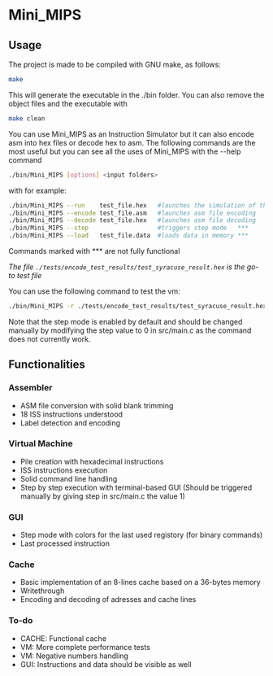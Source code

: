 # Mini_MIPS

## Usage

The project is made to be compiled with GNU make, as follows:

```bash
make
```

This will generate the executable in the ./bin folder. You can also remove the object files and the executable with

```bash
make clean
```

You can use Mini_MIPS as an Instruction Simulator but it can also encode asm into hex files or decode hex to asm.
The following commands are the most useful but you can see all the uses of Mini_MIPS with the --help command

```bash
./bin/Mini_MIPS [options] <input folders>
```

with for example:

```bash
./bin/Mini_MIPS --run    test_file.hex   #launches the simulation of the .hex file
./bin/Mini_MIPS --encode test_file.asm   #launches asm file encoding
./bin/Mini_MIPS --decode test_file.hex   #launches asm file decoding
./bin/Mini_MIPS --step 				     #triggers step mode   ***
./bin/Mini_MIPS --load   test_file.data  #loads data in memory ***
```

Commands marked with *** are not fully functional

*The file `./tests/encode_test_results/test_syracuse_result.hex` is the go-to test file*

You can use the following command to test the vm:

```bash
./bin/Mini_MIPS -r ./tests/encode_test_results/test_syracuse_result.hex
```

Note that the step mode is enabled by default and should be changed manually by modifying the step value to 0 in src/main.c as the command does not currently work.

## Functionalities

### Assembler
- ASM file conversion with solid blank trimming
- 18 ISS instructions understood
- Label detection and encoding

### Virtual Machine
- Pile creation with hexadecimal instructions
- ISS instructions execution
- Solid command line handling
- Step by step execution with terminal-based GUI (Should be triggered manually by giving step in src/main.c the value 1)

### GUI
- Step mode with colors for the last used registory (for binary commands)
- Last processed instruction

### Cache
- Basic implementation of an 8-lines cache based on a 36-bytes memory
- Writethrough
- Encoding and decoding of adresses and cache lines

### To-do

- CACHE: Functional cache
- VM:    More complete performance tests
- VM:    Negative numbers handling
- GUI:   Instructions and data should be visible as well

